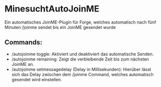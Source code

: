 # MinesuchtAutoJoinME
Ein automatisches JoinME-Plugin für Forge, welches automatisch nach fünf Minuten /joinme sendet bis ein JoinME gesendet wurde
## Commands:
- /autojoinme toggle: Aktiviert und deaktiviert das automatische Senden.
- /autojoinme remaining: Zeigt die verbleibende Zeit bis zum nächsten JoinME an.
- /autojoinme setmessagedelay (Delay in Millisekunden): Hierüber lässt sich das Delay zwischen dem /joinme Command, welches automatisch gesendet wird einstellen.
